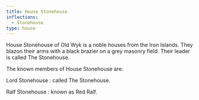 ```yaml
---
title: House Stonehouse
inflections:
  - Stonehouse
type: house
---
```


House Stonehouse of Old Wyk is a noble houses from the Iron Islands. They blazon their arms with a black brazier on a grey masonry field. Their leader is called The Stonehouse.

The known members of House Stonehouse are:

Lord Stonehouse : called The Stonehouse.

Ralf Stonehouse : known as Red Ralf.


